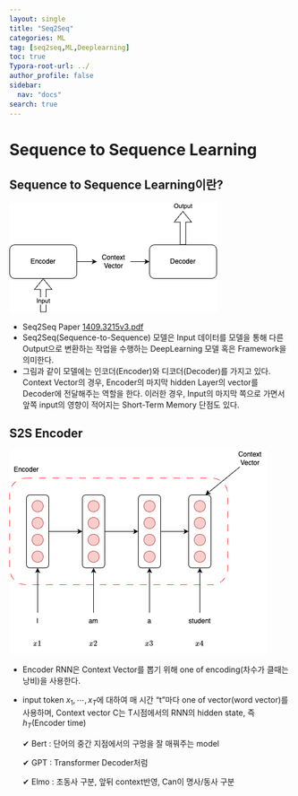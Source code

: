 ```yaml
---
layout: single
title: "Seq2Seq"
categories: ML
tag: [seq2seq,ML,Deeplearning]
toc: true
Typora-root-url: ../
author_profile: false
sidebar:
  nav: "docs"
search: true
---
```

# Sequence to Sequence Learning

## Sequence to Sequence Learning이란?

![seq2seq.drawio](/images/2024-07-08-Seq2Seq-Learning/seq2seq.drawio.png)

- Seq2Seq Paper
   [1409.3215v3.pdf](/images/2024-07-08-Seq2Seq-Learning/1409.3215v3.pdf) 
- Seq2Seq(Sequence-to-Sequence) 모델은 Input 데이터를 모델을 통해 다른 Output으로 변환하는 작업을 수행하는 DeepLearning 모델 혹은 Framework을 의미한다. 
- 그림과 같이 모델에는 인코더(Encoder)와 디코더(Decoder)를 가지고 있다.
  Context Vector의 경우, Encoder의 마지막 hidden Layer의 vector를 Decoder에 전달해주는 역할을 한다.
  이러한 경우, Input의 마지막 쪽으로 가면서 앞쪽 input의 영향이 적어지는 Short-Term Memory 단점도 있다.

## S2S Encoder

![seq2seq-encoder.drawio](/images/2024-07-08-Seq2Seq-Learning/seq2seq-encoder.drawio.png)

- Encoder RNN은 Context Vector를 뽑기 위해 one of encoding(차수가 클때는 낭비)을 사용한다.

- input token $x_1,\cdots,x_T$에 대하여 매 시간 “t”마다 one of vector(word vector)를 사용하며, Context vector C는 T시점에서의 RNN의 hidden state, 즉 $h_T$(Encoder time)

  ✔︎ Bert : 단어의 중간 지점에서의 구멍을 잘 매꿔주는 model

  ✔︎ GPT : Transformer Decoder처럼

  ✔︎ Elmo : 조동사 구분, 앞뒤 context반영, Can이 명사/동사 구분
